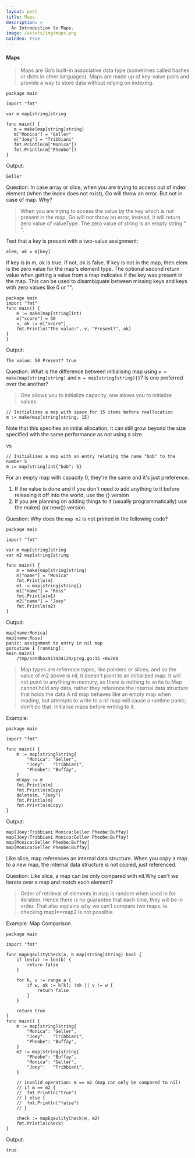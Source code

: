 ```yaml
---
layout: post
title: Maps
description: >
  An Introduction to Maps.
image: /assets/img/maps.png
noindex: true
---
```


#### Maps
 > Maps are Go’s built-in associative data type (sometimes called hashes or dicts in other languages). Maps are made up of key-value pairs and provide a way to store data without relying on indexing.
 
 ```
 package main

import "fmt"

var m map[string]string

func main() {
	m = make(map[string]string)
	m["Monica"] = "Geller"
	m["Joey"] = "Tribbiani"
	fmt.Println(m["Monica"])
	fmt.Println(m["Pheobe"])
}
```
Output:
```
Geller

```
Question:
In case array or slice, when you are trying to access out of index element (when the index does not exist), Go will throw an error. But not in case of map. Why?
> When you are trying to access the value by the key which is not present in the map, Go will not throw an error, instead, it will return zero value of valueType. The zero value of string is an empty string " ".

 Test that a key is present with a two-value assignment:
```
elem, ok = m[key]
```
If key is in m, ok is true. If not, ok is false.
If key is not in the map, then elem is the zero value for the map's element type.
The optional second return value when getting a value from a map indicates if the key was present in the map. This can be used to disambiguate between missing keys and keys with zero values like 0 or "".
```
package main
import "fmt"
func main() {
	m := make(map[string]int)
    m["score"] = 50
	v, ok := m["score"]
	fmt.Println("The value:", v, "Present?", ok)
}
}
```
Output:
```
The value: 50 Present? true
```
Question: 
What is the difference between initialising map using ```m = make(map[string]string)``` and ```m = map[string]string){}```? Is one preferred over the another?
 
> One allows you to initialize capacity, one allows you to initialize values:

```
// Initializes a map with space for 15 items before reallocation
m := make(map[string]string, 15)
```
Note that this specifies an initial allocation; it can still grow beyond the size specified with the same performance as not using a size.

vs
```
// Initializes a map with an entry relating the name "bob" to the number 5
m := map[string]int{"bob": 5} 
```

For an empty map with capacity 0, they're the same and it's just preference.
1) If the value is done and if you don't need to add anything to it before releasing it off into the world, use the {} version
2) If you are planning on adding things to it (usually programmatically) use the make() (or new()) version.

Question:
Why does the ```map m2``` is not printed in the following code?
```
package main

import "fmt"

var m map[string]string
var m2 map[string]string

func main() {
	m = make(map[string]string)
	m["name"] = "Monica"
	fmt.Println(m)
	m1 := map[string]string{}
	m1["name"] = "Ross"
	fmt.Println(m1)
	m2["name"] = "Joey"
	fmt.Println(m2)
}
```
Output:
```
map[name:Monica]
map[name:Ross]
panic: assignment to entry in nil map
goroutine 1 [running]:
main.main()
	/tmp/sandbox913434129/prog.go:15 +0x200
```
> Map types are reference types, like pointers or slices, and so the value of m2 above is nil; it doesn't point to an initialized map. It will not point to anything in memory, so there is nothing to write to.Map cannot hold any data, rather they reference the internal data structure that holds the data.A nil map behaves like an empty map when reading, but attempts to write to a nil map will cause a runtime panic; don't do that. Initialise maps before writing to it.

Example:
```
package main

import "fmt"

func main() {
	m := map[string]string{
		"Monica": "Geller",
		"Joey":   "Tribbiani",
		"Pheobe": "Buffay",
	}
	mCopy := m
	fmt.Println(m)
	fmt.Println(mCopy)
	delete(m, "Joey")
	fmt.Println(m)
	fmt.Println(mCopy)
}
```
Output:
```
map[Joey:Tribbiani Monica:Geller Pheobe:Buffay]
map[Joey:Tribbiani Monica:Geller Pheobe:Buffay]
map[Monica:Geller Pheobe:Buffay]
map[Monica:Geller Pheobe:Buffay]
```
Like slice, map references an internal data structure. When you copy a map to a new map, the internal data structure is not copied, just referenced.

Question:
Like slice, a map can be only compared with nil.Why can't we iterate over a map and match each element?
>Order of retrieval of elements in map is random when used in for iteration. Hence there is no guarantee that each time, they will be in order. That also explains why we can’t compare two maps. ie checking map1==map2 is not possible

Example: Map Comparison
```
package main

import "fmt"

func mapEqaulityCheck(a, b map[string]string) bool {
	if len(a) != len(b) {
		return false
	}

	for k, v := range a {
		if w, ok := b[k]; !ok || v != w {
			return false
		}
	}

	return true
}
func main() {
	m := map[string]string{
		"Monica": "Geller",
		"Joey":   "Tribbiani",
		"Pheobe": "Buffay",
	}
	m2 := map[string]string{
		"Pheobe": "Buffay",
		"Monica": "Geller",
		"Joey":   "Tribbiani",
	}

	// invalid operation: m == m2 (map can only be compared to nil)
	// if m == m2 {
	// 	fmt.Println("true")
	// } else {
	// 	fmt.Println("false")
	// }

	check := mapEqaulityCheck(m, m2)
	fmt.Println(check)
}
```
Output:
```
true
```
